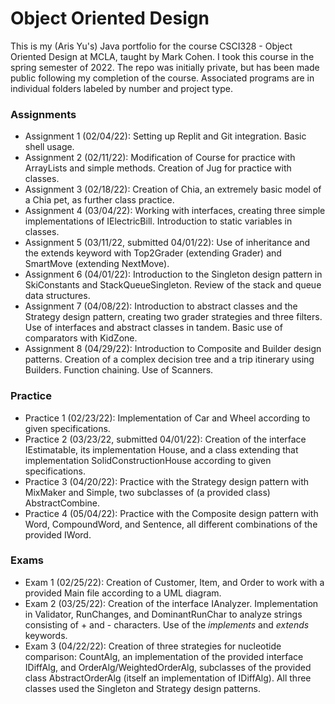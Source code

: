 # Object Oriented Design
This is my (Aris Yu's) Java portfolio for the course CSCI328 - Object Oriented Design at MCLA, taught by Mark Cohen. I took this course in the spring semester of 2022. The repo was initially private, but has been made public following my completion of the course. Associated programs are in individual folders labeled by number and project type. 
### Assignments
* Assignment 1 (02/04/22): Setting up Replit and Git integration. Basic shell usage.
* Assignment 2 (02/11/22): Modification of Course for practice with ArrayLists and simple methods. Creation of Jug for practice with classes.
* Assignment 3 (02/18/22): Creation of Chia, an extremely basic model of a Chia pet, as further class practice.
* Assignment 4 (03/04/22): Working with interfaces, creating three simple implementations of IElectricBill. Introduction to static variables in classes.
* Assignment 5 (03/11/22, submitted 04/01/22): Use of inheritance and the extends keyword with Top2Grader (extending Grader) and SmartMove (extending NextMove).
* Assignment 6 (04/01/22): Introduction to the Singleton design pattern in SkiConstants and StackQueueSingleton. Review of the stack and queue data structures.
* Assignment 7 (04/08/22): Introduction to abstract classes and the Strategy design pattern, creating two grader strategies and three filters. Use of interfaces and abstract classes in tandem. Basic use of comparators with KidZone.
* Assignment 8 (04/29/22): Introduction to Composite and Builder design patterns. Creation of a complex decision tree and a trip itinerary using Builders. Function chaining. Use of Scanners.
### Practice
* Practice 1 (02/23/22): Implementation of Car and Wheel according to given specifications.
* Practice 2 (03/23/22, submitted 04/01/22): Creation of the interface IEstimatable, its implementation House, and a class extending that implementation SolidConstructionHouse according to given specifications.
* Practice 3 (04/20/22): Practice with the Strategy design pattern with MixMaker and Simple, two subclasses of (a provided class) AbstractCombine.
* Practice 4 (05/04/22): Practice with the Composite design pattern with Word, CompoundWord, and Sentence, all different combinations of the provided IWord.
### Exams
* Exam 1 (02/25/22): Creation of Customer, Item, and Order to work with a provided Main file according to a UML diagram.
* Exam 2 (03/25/22): Creation of the interface IAnalyzer. Implementation in Validator, RunChanges, and DominantRunChar to analyze strings consisting of + and - characters. Use of the *implements* and *extends* keywords.
* Exam 3 (04/22/22): Creation of three strategies for nucleotide comparison: CountAlg, an implementation of the provided interface IDiffAlg, and OrderAlg/WeightedOrderAlg, subclasses of the provided class AbstractOrderAlg (itself an implementation of IDiffAlg). All three classes used the Singleton and Strategy design patterns.
